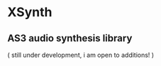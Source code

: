 XSynth
======

AS3 audio synthesis library
---------------------------

( still under development, i am open to additions! )